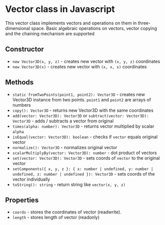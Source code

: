 # Vector class in Javascript

This vector class implements vectors and operations on them in three-dimensional space. Basic algebraic operations on vectors, vector copying and the chaining mechanism are supported

## Constructor

-  `new Vector3D(x, y, z)` - creates new vector with `(x, y, z)` coordinates
-  `new Vector3D(x)` - creates new vector with `(x, x, x)` coordinates

## Methods

-  `static fromTwoPoints(point1, point2): Vector3D` - creates new Vector3D instance from two points. `point1` and `point2` are arrays of numbers
-  `copy(): Vector3D` - returns new Vector3D with the same coordinates
-  `add(vector: Vector3D): Vector3D` or `subtract(vector: Vector3D): Vector3D` - adds / subtracts a vector from original
-  `times(alpha: number): Vector3D` - returns vector multiplied by scalar `alpha`
-  `isEqual(vector: Vector3D): boolean` - checks if `vector` equals original vector
-  `normalize(): Vector3D` - normalizes original vector
-  `scalarMultiplyBy(vector: Vector3D): number` - dot product of vectors
-  `set(vector: Vector3D): Vector3D` - sets coords of `vector` to the original vector
-  `setComponents({ x, y, z }: { x: number | undefined, y: number | undefined, z: number | undefined }): Vector3D` - sets coords of the vector individually
-  `toString(): string` - return string like `vector(x, y, z)`

## Properties

-  `coords` - stores the coordinates of vector (readwrite).
-  `length` - stores length of vector (readonly)
